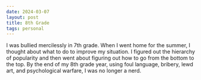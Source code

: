 ```yaml
---
date: 2024-03-07
layout: post
title: 8th Grade
tags: personal
---
```


I was bullied mercilessly in 7th grade. When I went home for the summer, I thought about what to do to improve my situation. I figured out the hierarchy of popularity and then went about figuring out how to go from the bottom to the top. By the end of my 8th grade year, using foul language, bribery, lewd art, and psychological warfare, I was no longer a nerd.
